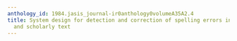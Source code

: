 ```yaml
---
anthology_id: 1984.jasis_journal-ir0anthology0volumeA35A2.4
title: System design for detection and correction of spelling errors in scientific
  and scholarly text
---
```

